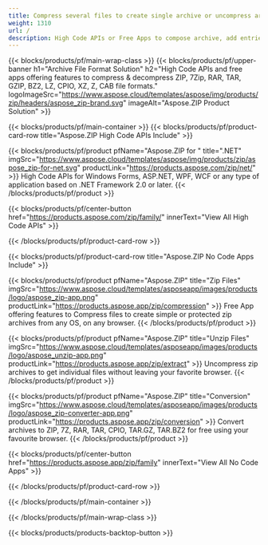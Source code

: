 ```yaml
---
title: Compress several files to create single archive or uncompress archives 
weight: 1310
url: /
description: High Code APIs or Free Apps to compose archive, add entries or delete entries from existing archives. Encrypt using ZipCrypto or AES128, 192 and AES256.
---
```


{{< blocks/products/pf/main-wrap-class >}}
{{< blocks/products/pf/upper-banner h1="Archive File Format Solution" h2="High Code APIs and free apps offering features to compress & decompress ZIP, 7Zip, RAR, TAR, GZIP, BZ2, LZ, CPIO, XZ, Z, CAB file formats." logoImageSrc="https://www.aspose.cloud/templates/aspose/img/products/zip/headers/aspose_zip-brand.svg" imageAlt="Aspose.ZIP Product Solution" >}}

{{< blocks/products/pf/main-container >}}
{{< blocks/products/pf/product-card-row title="Aspose.ZIP High Code APIs Include" >}}

{{< blocks/products/pf/product pfName="Aspose.ZIP for " title=".NET" imgSrc="https://www.aspose.cloud/templates/aspose/img/products/zip/aspose_zip-for-net.svg" productLink="https://products.aspose.com/zip/net/" >}}
High Code APIs for Windows Forms, ASP.NET, WPF, WCF or any type of application based on .NET Framework 2.0 or later.
{{< /blocks/products/pf/product >}}

{{< blocks/products/pf/center-button href="https://products.aspose.com/zip/family/" innerText="View All High Code APIs" >}}

{{< /blocks/products/pf/product-card-row >}}

{{< blocks/products/pf/product-card-row title="Aspose.ZIP No Code Apps Include" >}}

{{< blocks/products/pf/product pfName="Aspose.ZIP" title="Zip Files" imgSrc="https://www.aspose.cloud/templates/asposeapp/images/products/logo/aspose_zip-app.png" productLink="https://products.aspose.app/zip/compression" >}}
Free App offering features to Compress files to create simple or protected zip archives from any OS, on any browser.
{{< /blocks/products/pf/product >}}

{{< blocks/products/pf/product pfName="Aspose.ZIP" title="Unzip Files" imgSrc="https://www.aspose.cloud/templates/asposeapp/images/products/logo/aspose_unzip-app.png" productLink="https://products.aspose.app/zip/extract" >}}
Uncompress zip archives to get individual files without leaving your favorite browser.
{{< /blocks/products/pf/product >}}

{{< blocks/products/pf/product pfName="Aspose.ZIP" title="Conversion" imgSrc="https://www.aspose.cloud/templates/asposeapp/images/products/logo/aspose_zip-converter-app.png" productLink="https://products.aspose.app/zip/conversion" >}}
Convert archives to ZIP, 7Z, RAR, TAR, CPIO, TAR.GZ, TAR.BZ2 for free using your favourite browser. 
{{< /blocks/products/pf/product >}}

{{< blocks/products/pf/center-button href="https://products.aspose.app/zip/family" innerText="View All No Code Apps" >}}

{{< /blocks/products/pf/product-card-row >}}

{{< /blocks/products/pf/main-container >}}


{{< /blocks/products/pf/main-wrap-class >}}

{{< blocks/products/products-backtop-button >}}